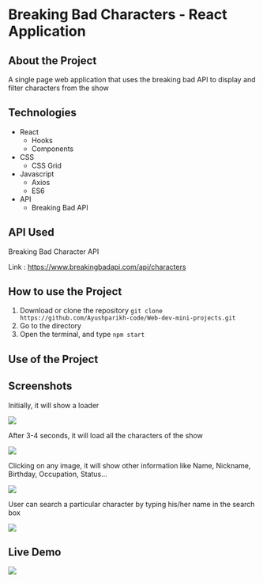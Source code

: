 # Breaking Bad Characters - React Application   

## About the Project
A single page web application that uses the breaking bad API to display and filter characters from the show

## Technologies

- React
  - Hooks
  - Components
- CSS
  - CSS Grid
- Javascript
  - Axios
  - ES6
- API
  - Breaking Bad API


## API Used
Breaking Bad Character API

Link : https://www.breakingbadapi.com/api/characters

## How to use the Project

1. Download or clone the repository `git clone https://github.com/Ayushparikh-code/Web-dev-mini-projects.git`
2. Go to the directory
3. Open the terminal, and type `npm start`


## Use of the Project

<p>

</p>

## Screenshots

<p>Initially, it will show a loader</p>

<img src="https://github.com/khushi-purwar/Web-dev-mini-projects/blob/dev-kp/breaking-bad-characters/Screenshots/ss3.png" />

<p>After 3-4 seconds, it will load all the characters of the show</p>

<img src="https://github.com/khushi-purwar/Web-dev-mini-projects/blob/dev-kp/breaking-bad-characters/Screenshots/ss1.png" />

<p>Clicking on any image, it will show other information like Name, Nickname, Birthday, Occupation, Status...</p>

<img src="https://github.com/khushi-purwar/Web-dev-mini-projects/blob/dev-kp/breaking-bad-characters/Screenshots/ss2.png" />

<p>User can search a particular character by typing his/her name in the search box</p>

<img src="https://github.com/khushi-purwar/Web-dev-mini-projects/blob/dev-kp/breaking-bad-characters/Screenshots/ss4.png" />


## Live Demo

<img src="https://github.com/khushi-purwar/Web-dev-mini-projects/blob/dev-kp/breaking-bad-characters/Screenshots/demo.gif" />
